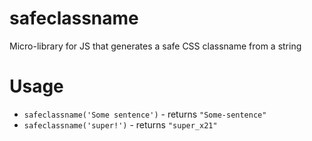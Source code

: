 # safeclassname
Micro-library for JS that generates a safe CSS classname from a string

# Usage

* `safeclassname('Some sentence')` - returns `"Some-sentence"`
* `safeclassname('super!')` - returns `"super_x21"`

